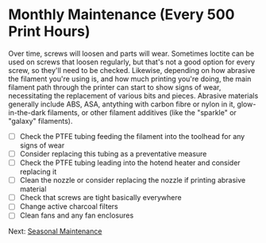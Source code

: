 # Monthly Maintenance (Every 500 Print Hours)
Over time, screws will loosen and parts will wear. Sometimes loctite can be used on screws that loosen regularly, but that's not a good option for every screw, so they'll need to be checked. 
Likewise, depending on how abrasive the filament you're using is, and how much printing you're doing, the main filament path through the printer can start to show signs of wear, necessitating the replacement of various bits and pieces. 
Abrasive materials generally include ABS, ASA, antything with carbon fibre or nylon in it, glow-in-the-dark filaments, or other filament additives (like the "sparkle" or "galaxy" filaments). 

- [ ] Check the PTFE tubing feeding the filament into the toolhead for any signs of wear
- [ ] Consider replacing this tubing as a preventative measure
- [ ] Check the PTFE tubing leading into the hotend heater and consider replacing it
- [ ] Clean the nozzle or consider replacing the nozzle if printing abrasive material
- [ ] Check that screws are tight basically everywhere
- [ ] Change active charcoal filters
- [ ] Clean fans and any fan enclosures

Next: [Seasonal Maintenance](https://github.com/500Foods/WelcomeToTroodon/blob/main/docs/level_m/seasonal.md)
